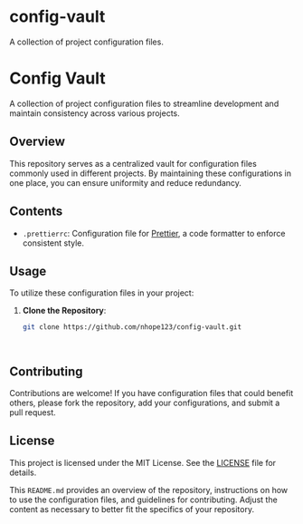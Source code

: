 # config-vault
A collection of project configuration files.


# Config Vault

A collection of project configuration files to streamline development and maintain consistency across various projects.

## Overview

This repository serves as a centralized vault for configuration files commonly used in different projects. By maintaining these configurations in one place, you can ensure uniformity and reduce redundancy.

## Contents

- `.prettierrc`: Configuration file for [Prettier](https://prettier.io/), a code formatter to enforce consistent style.

## Usage

To utilize these configuration files in your project:

1. **Clone the Repository**:

   ```bash
   git clone https://github.com/nhope123/config-vault.git




## Contributing
Contributions are welcome! If you have configuration files that could benefit others, please fork the repository, add your configurations, and submit a pull request.

## License
This project is licensed under the MIT License. See the [LICENSE](./LICENSE) file for details.

This `README.md` provides an overview of the repository, instructions on how to use the configuration files, and guidelines for contributing. Adjust the content as necessary to better fit the specifics of your repository.

 

